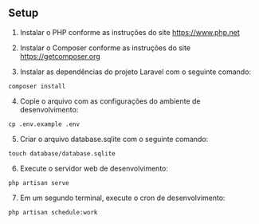 ## Setup

1. Instalar o PHP conforme as instruções do site https://www.php.net

2. Instalar o Composer conforme as instruções do site https://getcomposer.org

3. Instalar as dependências do projeto Laravel com o seguinte comando:

```
composer install
```

4. Copie o arquivo com as configurações do ambiente de desenvolvimento:
```
cp .env.example .env
```

5. Criar o arquivo database.sqlite com o seguinte comando:
```
touch database/database.sqlite
```

6. Execute o servidor web de desenvolvimento:
```
php artisan serve
```

7. Em um segundo terminal, execute o cron de desenvolvimento:
```
php artisan schedule:work
```

